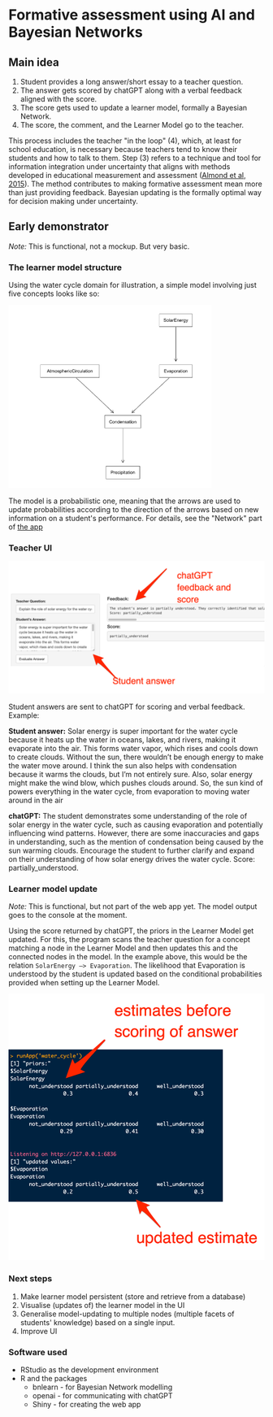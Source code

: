 # Formative assessment using AI and Bayesian Networks

## Main idea

1. Student provides a long answer/short essay to a teacher question. 
2. The answer gets scored by chatGPT along with a verbal feedback aligned with the score. 
3. The score gets used to update a learner model, formally a Bayesian Network. 
4. The score, the comment, and the Learner Model go to the teacher.

This process includes the teacher "in the loop" (4), which, at least for school education, is necessary because teachers tend to know their students and how to talk to them. Step (3) refers to a technique and tool for information integration under uncertainty that  aligns with methods developed in educational measurement and assessment 
([Almond et al, 2015](https://link.springer.com/book/10.1007/978-1-4939-2125-6)). The method contributes to making formative assessment mean more than just providing feedback. Bayesian updating is the formally optimal way for decision making under uncertainty. 
 

## Early demonstrator
*Note:* This is functional, not a mockup. But very basic. 

### The learner model structure
Using the water cycle domain for illustration, a simple model involving just five concepts looks like so:

<img src="media/water_cycle_dag.png" alt="Sample Image" width="400"/>

The model is a probabilistic one, meaning that the arrows are used to update probabilities according to the direction of the arrows based on new information on a student's performance. For details, see the "Network" part of [the app](https://github.com/prei007/formative-assessment/blob/main/water_cycle/app.R)

### Teacher UI

<img src="media/shiny-ui-1.png" alt="Sample Image" width="600"/>

Student answers are sent to chatGPT for scoring and verbal feedback. Example:

**Student answer:** Solar energy is super important for the water cycle because it heats up the water in oceans, lakes, and rivers, making it evaporate into the air. This forms water vapor, which rises and cools down to create clouds. Without the sun, there wouldn’t be enough energy to make the water move around. I think the sun also helps with condensation because it warms the clouds, but I’m not entirely sure. Also, solar energy might make the wind blow, which pushes clouds around. So, the sun kind of powers everything in the water cycle, from evaporation to moving water around in the air

**chatGPT:** The student demonstrates some understanding of the role of solar energy in the water cycle, such as causing evaporation and potentially influencing wind patterns. However, there are some inaccuracies and gaps in understanding, such as the mention of condensation being caused by the sun warming clouds. Encourage the student to further clarify and expand on their understanding of how solar energy drives the water cycle. Score: partially_understood. 


### Learner model update
*Note:* This is functional, but not part of the web app yet. The model output goes to the console at the moment. 

Using the score returned by chatGPT, the priors in the Learner Model get updated. For this, the program scans the teacher question for a concept matching a node in the Learner Model and then updates this and the connected nodes in the model. In the example above, this would be the relation `SolarEnergy —> Evaporation`. The likelihood that Evaporation is understood by the student is updated based on the conditional probabilities provided when setting up the Learner Model. 

<img src="media/shiny-ui-2.png" alt="Sample Image" width="600"/>

### Next steps
1. Make learner model persistent (store and retrieve from a database)
2. Visualise (updates of) the learner model in the UI
3. Generalise model-updating to multiple nodes (multiple facets of students' knowledge) based on a single input.
4. Improve UI 

### Software used

* RStudio as the development environment
* R and the packages
    * bnlearn - for Bayesian Network modelling
    * openai - for communicating with chatGPT
    * Shiny - for creating the web app
    
